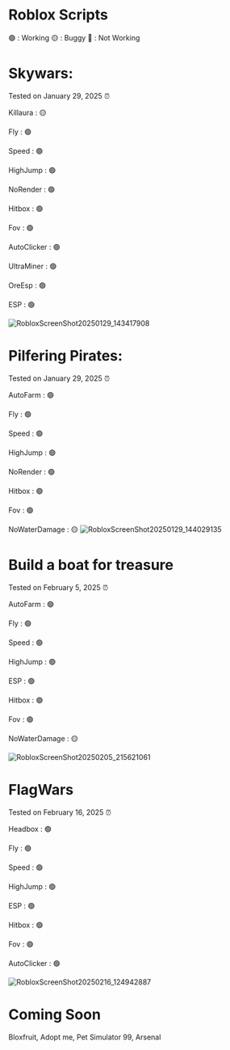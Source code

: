 # Roblox Scripts

🟢 : Working
🟡 : Buggy
🔴 : Not Working

 # Skywars:


 Tested on January 29, 2025 ⏰


Killaura : 🟡


Fly : 🟢




Speed : 🟢




HighJump : 🟢




NoRender : 🟢




Hitbox : 🟢




Fov : 🟢



AutoClicker : 🟢



UltraMiner : 🟢



OreEsp : 🟢



ESP : 🟢

![RobloxScreenShot20250129_143417908](https://github.com/user-attachments/assets/8e836ef0-5533-427f-b14f-07df3f30b385)

# Pilfering Pirates:


 Tested on January 29, 2025 ⏰

AutoFarm : 🟢


Fly : 🟢




Speed : 🟢




HighJump : 🟢




NoRender : 🟢




Hitbox : 🟢




Fov : 🟢



NoWaterDamage : 	🟡
![RobloxScreenShot20250129_144029135](https://github.com/user-attachments/assets/bb8c04b7-0025-400f-b524-fed2d61a17c1)

# Build a boat for treasure


 Tested on February 5, 2025 ⏰

AutoFarm : 🟢


Fly : 🟢




Speed : 🟢




HighJump : 🟢




ESP : 🟢




Hitbox : 🟢




Fov : 🟢



NoWaterDamage : 	🟡

![RobloxScreenShot20250205_215621061](https://github.com/user-attachments/assets/5cf36741-04a9-47f0-a191-12f65a461cb9)

# FlagWars

 Tested on February 16, 2025 ⏰

Headbox : 🟢


Fly : 🟢




Speed : 🟢




HighJump : 🟢




ESP : 🟢




Hitbox : 🟢




Fov : 🟢




AutoClicker : 🟢

![RobloxScreenShot20250216_124942887](https://github.com/user-attachments/assets/6ed13d2f-19a5-4521-8bd9-f31d686d664b)


# Coming Soon

Bloxfruit, Adopt me, Pet Simulator 99, Arsenal
